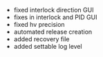 - fixed interlock direction GUI
- fixes in interlock and PID GUI
- fixed hv precision
- automated release creation
- added recovery file
- added settable log level
